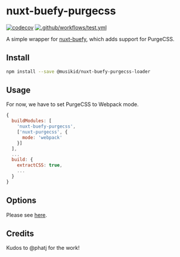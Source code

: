 # nuxt-buefy-purgecss

[![codecov](https://codecov.io/gh/MusiKid/nuxt-buefy-purgecss/branch/main/graph/badge.svg?token=FB35JGG7FR)](https://codecov.io/gh/MusiKid/nuxt-buefy-purgecss)
[![.github/workflows/test.yml](https://github.com/MusiKid/nuxt-buefy-purgecss/actions/workflows/test.yml/badge.svg)](https://github.com/MusiKid/nuxt-buefy-purgecss/actions/workflows/test.yml)

A simple wrapper for [nuxt-buefy](https://github.com/buefy/nuxt-buefy),
which adds support for PurgeCSS.

## Install

```sh
npm install --save @musikid/nuxt-buefy-purgecss-loader
```

## Usage

For now, we have to set PurgeCSS to Webpack mode.

```js
{
  buildModules: [
    'nuxt-buefy-purgecss',
    ['nuxt-purgecss', {
      mode: 'webpack'
    }]
  ],
  ...
  build: {
    extractCSS: true,
    ...
  }
}
```

## Options

Please see [here](https://github.com/buefy/nuxt-buefy#options).

## Credits

Kudos to @phatj for the work!

